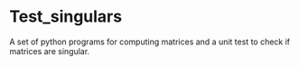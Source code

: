 # Test_singulars
A set of python programs for computing matrices and a unit test to check if matrices are singular.
